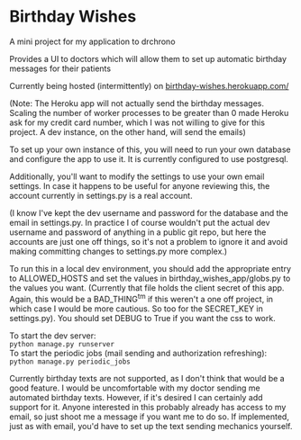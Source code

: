 # Birthday Wishes
A mini project for my application to drchrono

Provides a UI to doctors which will allow them to set up automatic birthday 
messages for their patients

Currently being hosted (intermittently) on [birthday-wishes.herokuapp.com/](https://birthday-wishes.herokuapp.com/)

(Note: The Heroku app will not actually send the birthday messages. Scaling the
 number of worker processes to be greater than 0 made Heroku ask for my credit
 card number, which I was not willing to give for this project. A dev instance,
 on the other hand, will send the emails)


To set up your own instance of this, you will need to run your own database and 
configure the app to use it. It is currently configured to use postgresql. 

Additionally, you'll want to modify the settings to use your own email settings.
In case it happens to be useful for anyone reviewing this, the account currently
in settings.py is a real account.

(I know I've kept the dev username and password for the database and the email
 in settings.py. In practice I of course wouldn't put the actual dev username
 and password of anything in a public git repo, but here the accounts are just
 one off things, so it's not a problem to ignore it and avoid making committing
 changes to settings.py more complex.)


To run this in a local dev environment, you should add the appropriate entry to
ALLOWED_HOSTS and set the values in birthday_wishes_app/globs.py to the values
you want. (Currently that file holds the client secret of this app. Again, this
would be a BAD_THING<sup>tm</sup> if this weren't a one off project, in which case
I would be more cautious. So too for the SECRET_KEY in settings.py). You should
set DEBUG to True if you want the css to work.

To start the dev server:  
`python manage.py runserver`  
To start the periodic jobs (mail sending and authorization refreshing):  
`python manage.py periodic_jobs`


Currently birthday texts are not supported, as I don't think that would be a good
feature. I would be uncomfortable with my doctor sending me automated birthday
texts. However, if it's desired I can certainly add support for it. Anyone
interested in this probably already has access to my email, so just shoot me a
message if you want me to do so. If implemented, just as with email, you'd have
to set up the text sending mechanics yourself.

